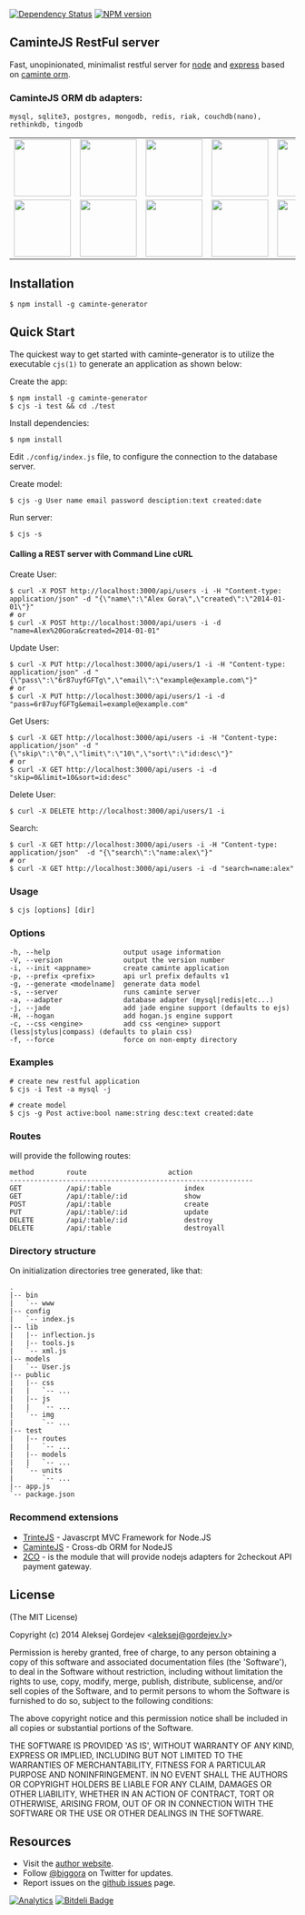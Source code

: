 [![Dependency Status](https://gemnasium.com/biggora/caminte-generator.png)](https://gemnasium.com/biggora/caminte-generator)
[![NPM version](https://badge.fury.io/js/caminte-generator.png)](http://badge.fury.io/js/caminte-generator)
## CaminteJS RestFul server

  Fast, unopinionated, minimalist restful server for [node](http://nodejs.org/) and [express](http://expressjs.com/) based on [caminte orm](http://www.camintejs.com/).

### CaminteJS ORM db adapters:
    mysql, sqlite3, postgres, mongodb, redis, riak, couchdb(nano), rethinkdb, tingodb

<table>
    <tr>
      <td><img width="100" src="https://github.com/biggora/caminte/raw/master/media/memory.png"/></td>
      <td><img width="100" src="https://github.com/biggora/caminte/raw/master/media/mongodb.png"/></td>
      <td><img width="100" src="https://github.com/biggora/caminte/raw/master/media/mysql.png"/></td>
      <td><img width="100" src="https://github.com/biggora/caminte/raw/master/media/postgresql.png"/></td>
      <td><img width="100" src="https://github.com/biggora/caminte/raw/master/media/sqlite.png"/></td>
      <td><img width="100" src="https://github.com/biggora/caminte/raw/master/media/mariadb.png"/></td>
      <td><img width="100" src="https://github.com/biggora/caminte/raw/master/media/firebird.png"/></td>   
    </tr>
    <tr>
      <td><img width="100" src="https://github.com/biggora/caminte/raw/master/media/couchdb.png"/></td>
      <td><img width="100" src="https://github.com/biggora/caminte/raw/master/media/rethinkdb.png"/></td>
      <td><img width="100" src="https://github.com/biggora/caminte/raw/master/media/redis.png"/></td> 
      <td><img width="100" src="https://github.com/biggora/caminte/raw/master/media/tingodb.png"/></td>      
      <td><img width="100" src="https://github.com/biggora/caminte/raw/master/media/neo4j.png"/></td> 
      <td><img width="100" src="https://github.com/biggora/caminte/raw/master/media/arangodb.png"/></td>
      <td><img width="100" src="https://github.com/biggora/caminte/raw/master/media/cassandra.png"/></td>
    </tr>
</table>

## Installation

    $ npm install -g caminte-generator

## Quick Start

 The quickest way to get started with caminte-generator is to utilize the executable `cjs(1)` to generate an application as shown below:

 Create the app:

    $ npm install -g caminte-generator
    $ cjs -i test && cd ./test

 Install dependencies:

    $ npm install

 Edit `./config/index.js` file, to configure the connection to the database server.

 Create model:

    $ cjs -g User name email password desciption:text created:date

 Run server:

    $ cjs -s

#### Calling a REST server with Command Line cURL

 Create User:

    $ curl -X POST http://localhost:3000/api/users -i -H "Content-type: application/json" -d "{\"name\":\"Alex Gora\",\"created\":\"2014-01-01\"}"
    # or
    $ curl -X POST http://localhost:3000/api/users -i -d "name=Alex%20Gora&created=2014-01-01"
 
 Update User:
 
    $ curl -X PUT http://localhost:3000/api/users/1 -i -H "Content-type: application/json" -d "{\"pass\":\"6r87uyfGFTg\",\"email\":\"example@example.com\"}"
    # or
    $ curl -X PUT http://localhost:3000/api/users/1 -i -d "pass=6r87uyfGFTg&email=example@example.com"

 Get Users:

    $ curl -X GET http://localhost:3000/api/users -i -H "Content-type: application/json" -d "{\"skip\":\"0\",\"limit\":\"10\",\"sort\":\"id:desc\"}" 
    # or
    $ curl -X GET http://localhost:3000/api/users -i -d "skip=0&limit=10&sort=id:desc" 

 Delete User:

    $ curl -X DELETE http://localhost:3000/api/users/1 -i

 Search:
    
    $ curl -X GET http://localhost:3000/api/users -i -H "Content-type: application/json"  -d "{\"search\":\"name:alex\"}"
    # or
    $ curl -X GET http://localhost:3000/api/users -i -d "search=name:alex" 

### Usage

    $ cjs [options] [dir]

### Options

    -h, --help                  output usage information
    -V, --version               output the version number
    -i, --init <appname>        create caminte application
    -p, --prefix <prefix>       api url prefix defaults v1
    -g, --generate <modelname]  generate data model
    -s, --server                runs caminte server
    -a, --adapter               database adapter (mysql|redis|etc...)
    -j, --jade                  add jade engine support (defaults to ejs)
    -H, --hogan                 add hogan.js engine support
    -c, --css <engine>          add css <engine> support (less|stylus|compass) (defaults to plain css)
    -f, --force                 force on non-empty directory

### Examples

    # create new restful application
    $ cjs -i Test -a mysql -j

    # create model
    $ cjs -g Post active:bool name:string desc:text created:date

### Routes

will provide the following routes:

    method        route                    action 
    ------------------------------------------------------------
    GET           /api/:table                  index      
    GET           /api/:table/:id              show       
    POST          /api/:table                  create    
    PUT           /api/:table/:id              update      
    DELETE        /api/:table/:id              destroy    
    DELETE        /api/:table                  destroyall  

### Directory structure

On initialization directories tree generated, like that:

    .
    |-- bin
    |   `-- www
    |-- config
    |   `-- index.js
    |-- lib
    |   |-- inflection.js
    |   |-- tools.js
    |   `-- xml.js
    |-- models
    |   `-- User.js
    |-- public
    |   |-- css
    |   |   `-- ...
    |   |-- js
    |   |   `-- ...
    |   `-- img
    |       `-- ...
    |-- test
    |   |-- routes
    |   |   `-- ...
    |   |-- models
    |   |   `-- ...
    |   `-- units
    |       `-- ...
    |-- app.js
    `-- package.json



### Recommend extensions

- [TrinteJS](http://www.trintejs.com/) - Javascrpt MVC Framework for Node.JS
- [CaminteJS](http://www.camintejs.com/) - Cross-db ORM for NodeJS
- [2CO](https://github.com/biggora/2co) - is the module that will provide nodejs adapters for 2checkout API payment gateway.

## License

(The MIT License)
 
Copyright (c) 2014 Aleksej Gordejev &lt;aleksej@gordejev.lv&gt;

Permission is hereby granted, free of charge, to any person obtaining
a copy of this software and associated documentation files (the
'Software'), to deal in the Software without restriction, including
without limitation the rights to use, copy, modify, merge, publish,
distribute, sublicense, and/or sell copies of the Software, and to
permit persons to whom the Software is furnished to do so, subject to
the following conditions:

The above copyright notice and this permission notice shall be
included in all copies or substantial portions of the Software.

THE SOFTWARE IS PROVIDED 'AS IS', WITHOUT WARRANTY OF ANY KIND,
EXPRESS OR IMPLIED, INCLUDING BUT NOT LIMITED TO THE WARRANTIES OF
MERCHANTABILITY, FITNESS FOR A PARTICULAR PURPOSE AND NONINFRINGEMENT.
IN NO EVENT SHALL THE AUTHORS OR COPYRIGHT HOLDERS BE LIABLE FOR ANY
CLAIM, DAMAGES OR OTHER LIABILITY, WHETHER IN AN ACTION OF CONTRACT,
TORT OR OTHERWISE, ARISING FROM, OUT OF OR IN CONNECTION WITH THE
SOFTWARE OR THE USE OR OTHER DEALINGS IN THE SOFTWARE.

## Resources

- Visit the [author website](http://www.gordejev.lv).
- Follow [@biggora](https://twitter.com/#!/biggora) on Twitter for updates.
- Report issues on the [github issues](https://github.com/biggora/caminte-generator/issues) page.

[![Analytics](https://ga-beacon.appspot.com/UA-22788134-5/caminte-generator/readme)](https://github.com/igrigorik/ga-beacon) [![Bitdeli Badge](https://d2weczhvl823v0.cloudfront.net/biggora/caminte-generator/trend.png)](https://bitdeli.com/free "Bitdeli Badge")